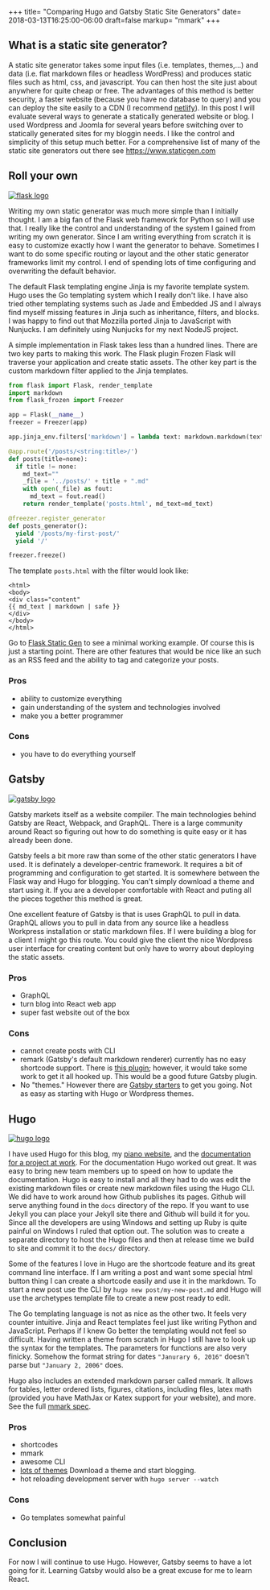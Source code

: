+++
title= "Comparing Hugo and Gatsby Static Site Generators"
date= 2018-03-13T16:25:00-06:00
draft=false
markup= "mmark"
+++

## What is a static site generator?

A static site generator takes some input files (i.e. templates, themes,...) and data (i.e. flat markdown files or headless WordPress) and produces static files such as html, css, and javascript. You can then host the site just about anywhere for quite cheap or free. The advantages of this method is better security, a faster website (because you have no database to query) and you can deploy the site easily to a CDN (I recommend [netlify](http://www.netlify.com)). In this post I will evaluate several ways to generate a statically generated website or blog. I used Wordpress and Joomla for several years before switching over to statically generated sites for my bloggin needs. I like the control and simplicity of this setup much better. For a comprehensive list of many of the static site generators out there see https://www.staticgen.com

## Roll your own

[<img alt="flask logo" src ="/img/gatsby_vs_hugo/flask.svg" style="max-height:140px"/>](http://flask.pocoo.org)

Writing my own static generator was much more simple than I initially thought. I am a big fan of the Flask web framework for Python so I will use that. I really like the control and understanding of the system I gained from writing my own generator. Since I am writing everything from scratch it is easy to customize exactly how I want the generator to behave. Sometimes I want to do some specific routing or layout and the other static generator frameworks limit my control. I end of spending lots of time configuring and overwriting the default behavior.

The default Flask templating engine Jinja is my favorite template system. Hugo uses the Go templating system which I really don't like. I have also tried other templating systems such as Jade and Embedded JS and I always find myself missing features in Jinja such as inheritance, filters, and blocks. I was happy to find out that Mozzilla ported Jinja to JavaScript with Nunjucks. I am definitely using Nunjucks for my next NodeJS project.

A simple implementation in Flask takes less than a hundred lines. There are two key parts to making this work. The Flask plugin Frozen Flask will traverse your application and create static assets. The other key part is the custom markdown filter applied to the Jinja templates.

```python
from flask import Flask, render_template
import markdown
from flask_frozen import Freezer

app = Flask(__name__)
freezer = Freezer(app)

app.jinja_env.filters['markdown'] = lambda text: markdown.markdown(text, extensions=['markdown.extensions.tables'])

@app.route('/posts/<string:title>/')
def posts(title=none):
  if title != none:
    md_text=""
    _file = '../posts/' + title + ".md"
    with open(_file) as fout:
      md_text = fout.read()
    return render_template('posts.html', md_text=md_text)

@freezer.register_generator
def posts_generator():
  yield '/posts/my-first-post/'
  yield '/'

freezer.freeze()
```

The template `posts.html` with the filter would look like:

```jinja
<html>
<body>
<div class="content"
{{ md_text | markdown | safe }}
</div>
</body>
</html>
```

Go to [Flask Static Gen](https://github.com/pianomanfrazier/flask-static-gen) to see a minimal working example. Of course this is just a starting point. There are other features that would be nice like an such as an RSS feed and the ability to tag and categorize your posts.

### Pros

- ability to customize everything
- gain understanding of the system and technologies involved
- make you a better programmer

### Cons

- you have to do everything yourself


## Gatsby

[<img alt="gatsby logo" src ="/img/gatsby_vs_hugo/gatsby.svg" style="max-height:140px"/>](https://www.gatsbyjs.org)

Gatsby markets itself as a website compiler. The main technologies behind Gatsby are React, Webpack, and GraphQL. There is a large community around React so figuring out how to do something is quite easy or it has already been done.

Gatsby feels a bit more raw than some of the other static generators I have used. It is definately a developer-centric framework. It requires a bit of programming and configuration to get started. It is somewhere between the Flask way and Hugo for blogging. You can't simply download a theme and start using it. If you are a developer comfortable with React and puting all the pieces together this method is great.

One excellent feature of Gatsby is that is uses GraphQL to pull in data. GraphQL allows you to pull in data from any source like a headless Workpress installation or static markdown files. If I were building a blog for a client I might go this route. You could give the client the nice Wordpress user interface for creating content but only have to worry about deploying the static assets.

### Pros

- GraphQL
- turn blog into React web app
- super fast website out of the box

### Cons

- cannot create posts with CLI
- remark (Gatsby's default markdown renderer) currently has no easy shortcode support. There is [this plugin](https://github.com/djm/remark-shortcodes); however, it would take some work to get it all hooked up. This would be a good future Gatsby plugin.
- No "themes." However there are [Gatsby starters](https://www.gatsbyjs.org/docs/gatsby-starters/) to get you going. Not as easy as starting with Hugo or Wordpress themes.

## Hugo

[<img alt="hugo logo" src ="/img/gatsby_vs_hugo/hugo.svg" style="max-height:140px"/>](https://www.gohugo.io)

I have used Hugo for this blog, my [piano website](https://frazierpianostudio.com), and the [documentation for a project at work](https://di2e.github.io/openstorefront). For the documentation Hugo worked out great. It was easy to bring new team members up to speed on how to update the documentation. Hugo is easy to install and all they had to do was edit the existing markdown files or create new markdown files using the Hugo CLI. We did have to work around how Github publishes its pages. Github will serve anything found in the `docs` directory of the repo. If you want to use Jekyll you can place your Jekyll site there and Github will build it for you. Since all the developers are using Windows and setting up Ruby is quite painful on Windows I ruled that option out. The solution was to create a separate directory to host the Hugo files and then at release time we build to site and commit it to the `docs/` directory.

Some of the features I love in Hugo are the shortcode feature and its great command line interface. If I am writing a post and want some special html button thing I can create a shortcode easily and use it in the markdown. To start a new post use the CLI by `hugo new post/my-new-post.md` and Hugo will use the archetypes template file to create a new post ready to edit.

The Go templating language is not as nice as the other two. It feels very counter intuitive. Jinja and React templates feel just like writing Python and JavaScript. Perhaps if I knew Go better the templating would not feel so difficult. Having written a theme from scratch in Hugo I still have to look up the syntax for the templates. The parameters for functions are also very finicky. Somehow the format string for dates `"Janurary 6, 2016"` doesn't  parse but `"January 2, 2006"` does.

Hugo also includes an extended markdown parser called mmark. It allows for tables, letter ordered lists, figures, citations, including files, latex math (provided you have MathJax or Katex support for your website), and more. See the full [mmark spec](https://github.com/miekg/mmark/wiki/Syntax).

### Pros

- shortcodes
- mmark
- awesome CLI
- [lots of themes](https://themes.gohugo.io/) Download a theme and start blogging.
- hot reloading development server with `hugo server --watch`

### Cons

- Go templates somewhat painful

## Conclusion

For now I will continue to use Hugo. However, Gatsby seems to have a lot going for it. Learning Gatsby would also be a great excuse for me to learn React.
